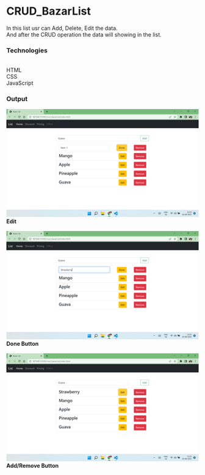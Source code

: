 # CRUD_BazarList

In this list usr can Add, Delete, Edit the data. 
<br>And after the CRUD operation the data will showing in the list.

### Technologies ###
<br>HTML
<br>CSS
<br>JavaScript

### Output ###
![Alt text](output1.png?raw=true "Edit Button")
**Edit**
<br>
<br>
![Alt text](output2.png?raw=true "Done Button")
**Done Button**
<br>
<br>
![Alt text](output3.png?raw=true "Add/Remove Button")
**Add/Remove Button**
<br>
